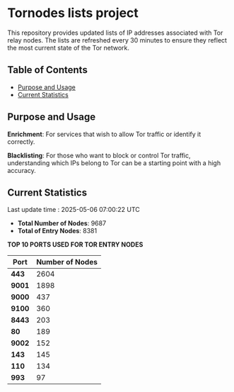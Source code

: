 # Tornodes lists project

This repository provides updated lists of IP addresses associated with Tor relay nodes. The lists are refreshed every 30 minutes to ensure they reflect the most current state of the Tor network.

## Table of Contents

- [Purpose and Usage](#purpose-and-usage)
- [Current Statistics](#current-statistics)


## Purpose and Usage

**Enrichment**: For services that wish to allow Tor traffic or identify it correctly.

**Blacklisting**: For those who want to block or control Tor traffic, understanding which IPs belong to Tor can be a starting point with a high accuracy.

## Current Statistics

Last update time : 2025-05-06 07:00:22 UTC

- **Total Number of Nodes**: 9687
- **Total of Entry Nodes**: 8381

**TOP 10 PORTS USED FOR TOR ENTRY NODES**

| **Port** | **Number of Nodes** |
|------|-----------------|
| **443**   | 2604  |
| **9001**   | 1898  |
| **9000**   | 437  |
| **9100**   | 360  |
| **8443**   | 203  |
| **80**   | 189  |
| **9002**   | 152  |
| **143**   | 145  |
| **110**   | 134  |
| **993**   | 97  |

